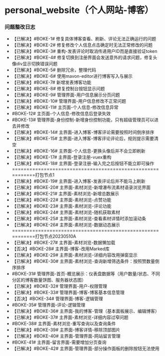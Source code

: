 <!--
 * @Author: 七画一只妖 1157529280@qq.com
 * @Date: 2022-03-07 22:38:49
 * @LastEditors: 七画一只妖 1157529280@qq.com
 * @LastEditTime: 2023-05-31 14:50:37
 * @FilePath: \personal_website\README.md
 * @Description: 这是默认设置,请设置`customMade`, 打开koroFileHeader查看配置 进行设置: https://github.com/OBKoro1/koro1FileHeader/wiki/%E9%85%8D%E7%BD%AE
-->
# personal_website（个人网站-博客）

### 问题整改日志

- 【已解决】#BOKE-1# 修复具体博客查看、刷新、评论无法正确运行的问题
- 【已解决】#BOKE-2# 修复修改个人信息点击确定时无法正常修改的问题
- 【已解决】#BOKE-3# 重构-发表评论时取消传递用户ID而是直接验证token
- 【已解决】#BOKE-4# 修复切换到注册界面会发送意外的请求问题，修复头像div显示切换错误问题
- 【已解决】#BOKE-5# 删除冗余，整理代码
- 【已解决】#BOKE-6# 使用mavon-editor进行博客写入与展示
- 【已解决】#BOKE-7# 新增发表博客功能
- 【已解决】#BOKE-8# 修复控制台按钮显示问题
- 【已解决】#BOKE-9# 管理界面-用户信息展示分页问题
- 【已解决】#BOKE-10# 管理界面-用户信息修改不正常问题
- 【已解决】#BOKE-11# 主页面-个人信息-修改信息异常
- #BOKE-12# 主页面-个人信息-修改信息后登录失效
- #BOKE-13# 管理界面-身份控制-新增身份控制功能，只有超级管理员可以进去并修改
- 【已解决】#BOKE-14# 主界面-进入博客-博客评论需要按照时间倒序排序
- 【已解决】#BOKE-15# 主界面-进入博客-博客评论评论后，规则提示需要清空
- 【已解决】#BOKE-16# 主界面-个人信息-更换头像后并不会立即刷新
- 【已解决】#BOKE-17# 主界面-登录注册-vuex重构
- 【已解决】#BOKE-18# 主界面-登录注册-输入完之后按钮不能立即可操作
===========================================================打包节点1
- 【已解决】#BOKE-19# 主界面-进入博客-发表评论后并不能马上刷新
- 【已解决】#BOKE-20# 主界面-素材浏览-新增瀑布流素材语录浏览界面
- 【已解决】#BOKE-21# 主界面-素材浏览-新增总数展示
- 【已解决】#BOKE-22# 主界面-素材浏览-点赞功能
- 【已解决】#BOKE-23# 主界面-素材浏览-评论功能
- 【已解决】#BOKE-24# 主界面-素材浏览-随机获取素材
- 【已解决】#BOKE-25# 主界面-素材浏览-查看素材详情时添加滚动条
- 【已解决】#BOKE-26# 主界面-素材浏览-数据动态展示
===========================================================打包节点20230510A
- 【已解决】#BOKE-27# 主界面-素材浏览-数据懒加载
- 【否决】#BOKE-28# 主界面-博客-改用Marked库
- 【已解决】#BOKE-29# 主界面-素材浏览-详细内容改用弹窗显示
- 【已解决】#BOKE-30# 主界面-素材浏览-查询新增筛选条件：按照赞数量倒序排序
- #BOKE-31# 管理界面-首页-概览展示：仪表盘数据等（用户数量/状态、不同分区的博客数量饼图、服务器状态图）
- 【已解决】#BOKE-32# 管理界面-用户-权限管理
- 【已解决】#BOKE-33# 管理界面-博客-博客基本信息管理
- 【否决】#BOKE-34# 管理界面-博客-逻辑管理
- #BOKE-35# 管理界面-评论-逻辑管理
- 【已解决】#BOKE-36# 主界面-我的博客-管理（基本面板展示、编辑博客）
- 【已解决】#BOKE-37# 主界面-素材浏览-详细内容过窄问题
- #BOKE-38# 主界面-素材浏览-重写查询以及查询条件
- 【已解决】#BOKE-39# 主界面-博客详情-移除顶部图片
- 【已解决】#BOKE-40# 主界面-管理界面-网站留言管理
- #BOKE-41# 主界面-留言界面-需要增加分页查询
- 【已解决】#BOKE-42# 主界面-管理界面-部分操作面板的删除按钮无法使用
